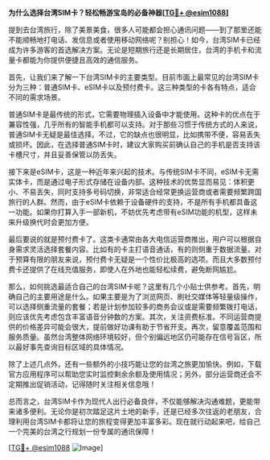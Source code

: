 **为什么选择台湾SIM卡？轻松畅游宝岛的必备神器[[TG💪+ @esim1088](https://t.me/s/esim1088)]**

提到去台湾旅行，除了美景美食，很多人可能都会担心通讯问题——到了那里还能不能顺畅地打电话、发信息或者使用移动网络呢？别担心！如今，台湾SIM卡已经成为许多游客的首选解决方案。无论是短期旅行还是长期居住，台湾的手机卡和流量卡都能为你提供便捷且高效的通信服务。

首先，让我们来了解一下台湾SIM卡的主要类型。目前市面上最常见的台湾SIM卡分为三种：普通SIM卡、eSIM卡以及预付费卡。这三种类型的卡各有特点，适合不同的需求场景。

普通SIM卡是最传统的形式，它需要物理插入设备中才能使用。这种卡的优点在于兼容性强，几乎所有的智能手机都可以支持。对于那些习惯于传统方式的人来说，普通SIM卡无疑是最佳选择。不过，它的缺点也很明显，比如携带不便，容易丢失或损坏。因此，在选择普通SIM卡时，建议大家购买前确认自己的手机是否支持该卡槽尺寸，并且妥善保管以防丢失。

接下来是eSIM卡，这是一种近年来兴起的技术。与传统SIM卡不同，eSIM卡无需实体卡，而是通过电子形式存储在设备内部。这种技术的优势显而易见：体积更小、不易丢失，同时支持多号码切换，非常适合经常更换运营商或者需要频繁跨国旅行的人群。然而，由于eSIM卡依赖于设备硬件的支持，不是所有手机都具备这一功能。如果你打算入手一部新机，不妨优先考虑带有eSIM功能的机型，这样未来升级换代时会更加方便。

最后要说的就是预付费卡了。这类卡通常由各大电信运营商推出，用户可以根据自身需求灵活选择套餐内容。比如有的卡主打语音通话，有的则侧重于数据流量。对于预算有限的朋友来说，预付费卡无疑是一个性价比极高的选项。而且大多数预付费卡还提供了在线充值服务，即使人在外地也能轻松续费，避免断网尴尬。

那么，如何挑选最适合自己的台湾SIM卡呢？这里有几个小贴士供参考。首先，明确自己的主要用途是什么。如果主要是为了浏览网页、刷社交媒体等轻量级操作，可以选择侧重流量的套餐；若是计划参加较多的商务会议或是需要频繁拨打电话，则应该优先考虑包含丰富语音分钟数的方案。其次，关注资费标准。不同运营商提供的价格差异可能会很大，提前做好功课有助于节省开支。再次，留意覆盖范围和服务质量。虽然台湾整体网络环境较好，但个别偏远地区仍可能存在信号盲区，所以最好事先查询目标区域的具体情况。

除了上述几点外，还有一些额外的小技巧能让您的台湾之旅更加愉快。例如，下载官方应用程序可以帮助您实时监控剩余余额及使用情况；另外，部分运营商还会不定期推出促销活动，记得随时关注相关信息哦！

总而言之，台湾SIM卡作为现代人出行必备良伴，不仅能够解决沟通难题，更能带来诸多便利。无论你是初次踏足这片土地的新手，还是已经多次往返的老朋友，合理利用台湾SIM卡都将让您的旅程变得更加丰富多彩。现在就行动起来吧，给自己一个完美的台湾之行规划一份专属的通讯保障！

[[TG💪+ @esim1088](https://t.me/s/esim1088) ![Image](https://i.postimg.cc/4NQfJmqS/Snipaste-2025-05-13-00-14-12.png)]